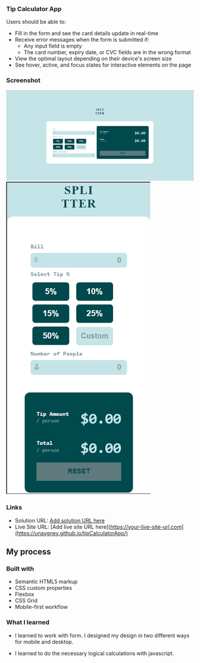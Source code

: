 

### Tip Calculator App

Users should be able to:

- Fill in the form and see the card details update in real-time
- Receive error messages when the form is submitted if:
  - Any input field is empty
  - The card number, expiry date, or CVC fields are in the wrong format
- View the optimal layout depending on their device's screen size
- See hover, active, and focus states for interactive elements on the page

### Screenshot

![Desktop](./screenshot/desktop.png)
![Mobile](./screenshot/mobile.png)



### Links

- Solution URL: [Add solution URL here](https://www.frontendmentor.io/challenges/tip-calculator-app-ugJNGbJUX/hub)
- Live Site URL: [Add live site URL here](https://your-live-site-url.com](https://unaygney.github.io/tipCalculatorApp/)

## My process

### Built with

- Semantic HTML5 markup
- CSS custom properties
- Flexbox
- CSS Grid
- Mobile-first workflow



### What I learned

- I learned to work with form. I designed my design in two different ways for mobile and desktop.

- I learned to do the necessary logical calculations with javascript.








